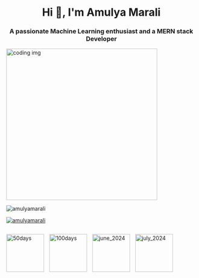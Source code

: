 <h1 align="center">Hi 👋, I'm Amulya Marali</h1>
<h3 align="center">A passionate Machine Learning enthusiast and a MERN stack Developer</h3>

<img aligh="right" alt="coding img" width="400" src="https://media.tenor.com/S59bPkT0pqcAAAAC/programming.gif">

<p align="left"> <img src="https://komarev.com/ghpvc/?username=amulyamarali&label=Profile%20views&color=0e75b6&style=flat" alt="amulyamarali" /> </p>

<p align="left"> <a href="https://github.com/ryo-ma/github-profile-trophy"><img src="https://github-profile-trophy.vercel.app/?username=amulyamarali" alt="amulyamarali" /></a> </p>

<p align="left"> <a href="https://twitter.com/" target="blank"><img src="https://img.shields.io/twitter/follow/?logo=twitter&style=for-the-badge" alt="" /></a> </p>

<p align="left">
  <img src="https://media.licdn.com/dms/image/D4E22AQHxsckAOFvFkA/feedshare-shrink_2048_1536/0/1710437214031?e=2147483647&v=beta&t=2pbTdMvvyb7O9oH6ZYexVPWyv04hvAd7_vBBjLG90-M" alt="50days" width="100" height="100" style="margin-right: 10px;">
  <img src="https://media.licdn.com/dms/image/D5622AQFDD6R1GGZAHQ/feedshare-shrink_800/0/1720838134364?e=1724284800&v=beta&t=Gkn0ilIo_Y2hAF6aasMlxlHfrSPoTpISPrRfabyadeY" alt="100days" width="100" height="100" style="margin-right: 10px;">
  <img src="https://media.licdn.com/dms/image/D5622AQHuSIOEpft1Vg/feedshare-shrink_800/0/1719898494136?e=1726704000&v=beta&t=3TRF-_e3IAq45r7aBdjZgMjQsFu7G9NBNRUFw_epcZk" alt="june_2024" width="100" height="100" style="margin-right: 10px;">
  <img src="https://media.licdn.com/dms/image/D5622AQF0l5KNf6ohvA/feedshare-shrink_800/0/1722737971220?e=1725494400&v=beta&t=sSZnecPHDwjc3RaxIRO1hF2dTFGI44ev0fhzqWO7Ls8" alt="july_2024" width="100" height="100">
</p>


